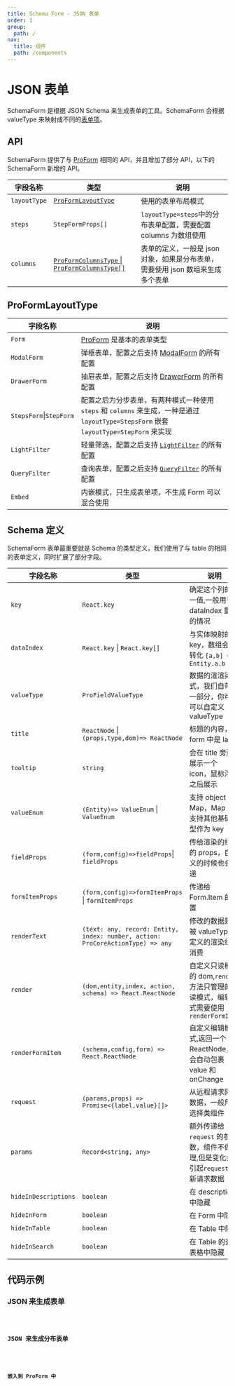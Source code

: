 ```yaml
---
title: Schema Form - JSON 表单
order: 1
group:
  path: /
nav:
  title: 组件
  path: /components
---
```


# JSON 表单

SchemaForm 是根据 JSON Schema 来生成表单的工具。SchemaForm 会根据 valueType 来映射成不同的[表单项](/components/schema)。

## API

SchemaForm 提供了与 [ProForm](/components/form#proform) 相同的 API，并且增加了部分 API，以下的 SchemaForm 新增的 API。

| 字段名称 | 类型 | 说明 |
| --- | --- | --- |
| `layoutType` | [`ProFormLayoutType`](/components/schema-form#proformlayouttype) | 使用的表单布局模式 |
| `steps` | `StepFormProps[]` | `layoutType=steps`中的分布表单配置，需要配置 columns 为数组使用 |
| `columns` | [`ProFormColumnsType` \| `ProFormColumnsType[]`](/components/schema-form#schema-定义) | 表单的定义，一般是 json 对象，如果是分布表单，需要使用 json 数组来生成多个表单 |

## ProFormLayoutType

| 字段名称 | 说明 |
| --- | --- |
| `Form` | [ProForm](/components/form) 是基本的表单类型 |
| `ModalForm` | 弹框表单，配置之后支持 [ModalForm](/components/modal-form) 的所有配置 |
| `DrawerForm` | 抽屉表单，配置之后支持 [DrawerForm](/components/modal-form) 的所有配置 |
| `StepsForm`\|`StepForm` | 配置之后为分步表单，有两种模式一种使用 `steps` 和 `columns` 来生成，一种是通过 `layoutType=StepsForm` 嵌套 `layoutType=StepForm` 来实现 |
| `LightFilter` | 轻量筛选，配置之后支持 [`LightFilter`](/components/query-filter) 的所有配置 |
| `QueryFilter` | 查询表单，配置之后支持 [`QueryFilter`](/components/query-filter) 的所有配置 |
| `Embed` | 内嵌模式，只生成表单项，不生成 Form 可以混合使用 |

## Schema 定义

SchemaForm 表单最重要就是 Schema 的类型定义，我们使用了与 table 的相同的表单定义，同时扩展了部分字段。

| 字段名称 | 类型 | 说明 |
| --- | --- | --- |
| `key` | `React.key` | 确定这个列的唯一值,一般用于 dataIndex 重复的情况 |
| `dataIndex` | `React.key` \| `React.key[]` | 与实体映射的 key，数组会被转化 `[a,b] => Entity.a.b` |
| `valueType` | `ProFieldValueType` | 数据的渲渲染方式，我们自带了一部分，你可以可以自定义 valueType |
| `title` | `ReactNode` \|`(props,type,dom)=> ReactNode` | 标题的内容，在 form 中是 label |
| `tooltip` | `string` | 会在 title 旁边展示一个 icon，鼠标浮动之后展示 |
| `valueEnum` | `(Entity)=> ValueEnum` \| `ValueEnum` | 支持 object 和 Map，Map 是支持其他基础类型作为 key |
| `fieldProps` | `(form,config)=>fieldProps`\| `fieldProps` | 传给渲染的组件的 props，自定义的时候也会传递 |
| `formItemProps` | `(form,config)=>formItemProps` \| `formItemProps` | 传递给 Form.Item 的配置 |
| `renderText` | `(text: any, record: Entity, index: number, action: ProCoreActionType) => any` | 修改的数据是会被 valueType 定义的渲染组件消费 |
| `render` | `(dom,entity,index, action, schema) => React.ReactNode` | 自定义只读模式的 dom,`render` 方法只管理的只读模式，编辑模式需要使用 `renderFormItem` |
| `renderFormItem` | `(schema,config,form) => React.ReactNode` | 自定义编辑模式,返回一个 ReactNode，会自动包裹 value 和 onChange |
| `request` | `(params,props) => Promise<{label,value}[]>` | 从远程请求网络数据，一般用于选择类组件 |
| `params` | `Record<string, any>` | 额外传递给 `request` 的参数，组件不做处理,但是变化会引起`request` 重新请求数据 |
| `hideInDescriptions` | `boolean` | 在 descriptions 中隐藏 |
| `hideInForm` | `boolean` | 在 Form 中隐藏 |
| `hideInTable` | `boolean` | 在 Table 中隐藏 |
| `hideInSearch` | `boolean` | 在 Table 的查询表格中隐藏 |

## 代码示例

### JSON 来生成表单

<code src="./demos/schema.tsx" height="764px" title="schema 表单" />

### JSON 来生成分布表单

<code src="./demos/steps-form.tsx" height="464px" title="schema 表单" />

### 嵌入到 ProForm 中

<code src="./demos/embed.tsx" height="464px" title="schema 表单" />
